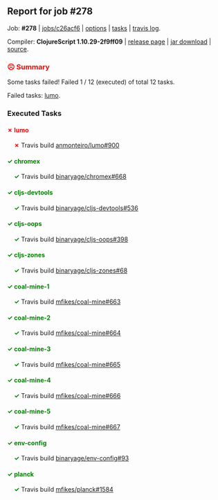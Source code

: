 ## Report for job #278

Job: **#278** | [jobs/c26acf6](https://github.com/cljs-oss/canary/commit/c26acf67cdbf3504ece0798f7b699fa19b6e0c9f) | [options](options.edn) | [tasks](tasks.edn) | [travis log](https://travis-ci.org/cljs-oss/canary/builds/345571766).

Compiler: **ClojureScript 1.10.29-2f9ff09** | [release page](https://github.com/cljs-oss/canary/releases/tag/r1.10.29-2f9ff09) | [jar download](https://github.com/cljs-oss/canary/releases/download/r1.10.29-2f9ff09/clojurescript-1.10.29-2f9ff09.jar) | [source](https://github.com/clojure/clojurescript/commit/2f9ff09ea3046fc873ebeb1df774e1ceb7719174).

### <b style='color:red'>☹ Summary</b>

Some tasks failed! Failed 1 / 12 (executed) of total 12 tasks.

Failed tasks: [lumo](#-lumo).

### Executed Tasks

#### <b style='color:red'>&#x2717; lumo</b>
&nbsp;&nbsp;&nbsp;&nbsp;<b style='color:red'>&#x2717;</b> Travis build [anmonteiro/lumo#900](https://travis-ci.org/anmonteiro/lumo/builds/345572466)<br>

#### <b style='color:green'>&#x2713; chromex</b>
&nbsp;&nbsp;&nbsp;&nbsp;<b style='color:green'>&#x2713;</b> Travis build [binaryage/chromex#668](https://travis-ci.org/binaryage/chromex/builds/345572431)<br>

#### <b style='color:green'>&#x2713; cljs-devtools</b>
&nbsp;&nbsp;&nbsp;&nbsp;<b style='color:green'>&#x2713;</b> Travis build [binaryage/cljs-devtools#536](https://travis-ci.org/binaryage/cljs-devtools/builds/345572433)<br>

#### <b style='color:green'>&#x2713; cljs-oops</b>
&nbsp;&nbsp;&nbsp;&nbsp;<b style='color:green'>&#x2713;</b> Travis build [binaryage/cljs-oops#398](https://travis-ci.org/binaryage/cljs-oops/builds/345572435)<br>

#### <b style='color:green'>&#x2713; cljs-zones</b>
&nbsp;&nbsp;&nbsp;&nbsp;<b style='color:green'>&#x2713;</b> Travis build [binaryage/cljs-zones#68](https://travis-ci.org/binaryage/cljs-zones/builds/345572437)<br>

#### <b style='color:green'>&#x2713; coal-mine-1</b>
&nbsp;&nbsp;&nbsp;&nbsp;<b style='color:green'>&#x2713;</b> Travis build [mfikes/coal-mine#663](https://travis-ci.org/mfikes/coal-mine/builds/345572441)<br>

#### <b style='color:green'>&#x2713; coal-mine-2</b>
&nbsp;&nbsp;&nbsp;&nbsp;<b style='color:green'>&#x2713;</b> Travis build [mfikes/coal-mine#664](https://travis-ci.org/mfikes/coal-mine/builds/345572443)<br>

#### <b style='color:green'>&#x2713; coal-mine-3</b>
&nbsp;&nbsp;&nbsp;&nbsp;<b style='color:green'>&#x2713;</b> Travis build [mfikes/coal-mine#665](https://travis-ci.org/mfikes/coal-mine/builds/345572452)<br>

#### <b style='color:green'>&#x2713; coal-mine-4</b>
&nbsp;&nbsp;&nbsp;&nbsp;<b style='color:green'>&#x2713;</b> Travis build [mfikes/coal-mine#666](https://travis-ci.org/mfikes/coal-mine/builds/345572460)<br>

#### <b style='color:green'>&#x2713; coal-mine-5</b>
&nbsp;&nbsp;&nbsp;&nbsp;<b style='color:green'>&#x2713;</b> Travis build [mfikes/coal-mine#667](https://travis-ci.org/mfikes/coal-mine/builds/345572462)<br>

#### <b style='color:green'>&#x2713; env-config</b>
&nbsp;&nbsp;&nbsp;&nbsp;<b style='color:green'>&#x2713;</b> Travis build [binaryage/env-config#93](https://travis-ci.org/binaryage/env-config/builds/345572464)<br>

#### <b style='color:green'>&#x2713; planck</b>
&nbsp;&nbsp;&nbsp;&nbsp;<b style='color:green'>&#x2713;</b> Travis build [mfikes/planck#1584](https://travis-ci.org/mfikes/planck/builds/345572470)<br>